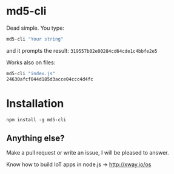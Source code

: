 # md5-cli

Dead simple. You type:

```bash
md5-cli "Your string"
```

and it prompts the result: `319557b02e00284cd64cde1c4bbfe2e5`

Works also on files:
```bash
md5-cli "index.js"
24630afcf044d185d3acce04ccc4d4fc
```

# Installation
```
npm install -g md5-cli
```

## Anything else? 
Make a pull request or write an issue, I will be pleased to answer.

Know how to build IoT apps in node.js -> http://xway.io/os
